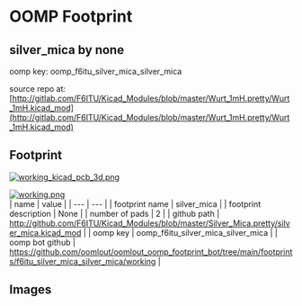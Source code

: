 # OOMP Footprint  
## silver_mica  by none  
  
oomp key: oomp_f6itu_silver_mica_silver_mica  
  
source repo at: [http://gitlab.com/F6ITU/Kicad_Modules/blob/master/Wurt_1mH.pretty/Wurt_1mH.kicad_mod](http://gitlab.com/F6ITU/Kicad_Modules/blob/master/Wurt_1mH.pretty/Wurt_1mH.kicad_mod)  
## Footprint  
  
[![working_kicad_pcb_3d.png](working_kicad_pcb_3d_600.png)](working_kicad_pcb_3d.png)  
  
[![working.png](working_600.png)](working.png)  
| name | value | 
| --- | --- | 
| footprint name | silver_mica | 
| footprint description | None | 
| number of pads | 2 | 
| github path | http://github.com/F6ITU/Kicad_Modules/blob/master/Silver_Mica.pretty/silver_mica.kicad_mod | 
| oomp key | oomp_f6itu_silver_mica_silver_mica | 
| oomp bot github | https://github.com/oomlout/oomlout_oomp_footprint_bot/tree/main/footprints/f6itu_silver_mica_silver_mica/working | 
## Images  
